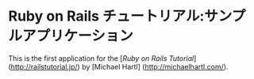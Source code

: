 # Ruby on Rails チュートリアル:サンプルアプリケーション

This is the first application for the
[*Ruby on Rails Tutorial*] (http://railstutorial.jp/)
by [Michael Hartl] (http://michaelhartl.com/).
